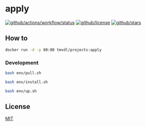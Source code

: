 # apply

[![github/actions/workflow/status](https://img.shields.io/github/actions/workflow/status/brtmvdl/apply/docker-push.yml)](https://img.shields.io/github/actions/workflow/status/brtmvdl/apply/docker-push.yml) [![github/license](https://img.shields.io/github/license/brtmvdl/apply)](https://img.shields.io/github/license/brtmvdl/apply) [![github/stars](https://img.shields.io/github/stars/brtmvdl/apply?style=social)](https://img.shields.io/github/stars/brtmvdl/antify?style=social)

## How to

```sh
docker run -d -p 80:80 tmvdl/projects:apply
```

### Development

```sh
bash env/pull.sh 

bash env/install.sh 

bash env/up.sh 
```

## License

[MIT](./LICENSE)
